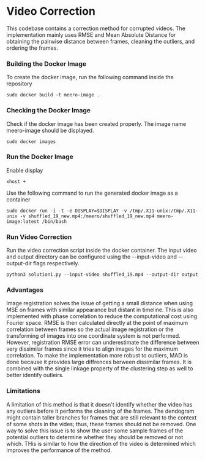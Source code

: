 # Video Correction
This codebase contains a correction method for corrupted videos. The implementation mainly uses RMSE and Mean Absolute Distance for obtaining the pairwise distance between frames, cleaning the outliers, and ordering the frames.

### Building the Docker Image
To create the docker image, run the following command inside the repository
```
sudo docker build -t meero-image .
```

### Checking the Docker Image
Check if the docker image has been created properly. The image name meero-image should be displayed.
```
sudo docker images

```

### Run the Docker Image
Enable display
```
xhost +
```
Use the following command to run the generated docker image as a container
```
sudo docker run -i -t -e DISPLAY=$DISPLAY -v /tmp/.X11-unix:/tmp/.X11-unix -v shuffled_19_new.mp4:/meero/shuffled_19_new.mp4 meero-image:latest /bin/bash
```

### Run Video Correction
Run the video correction script inside the docker container. The input video and output directory can be configured using the --input-video and --output-dir flags respectively.
```
python3 solution1.py --input-video shuffled_19.mp4 --output-dir output
```

### Advantages
Image registration solves the issue of getting a small distance when using MSE on frames with similar appearance but distant in timeline. This is also implemented with phase correlation to reduce the computational cost using Fourier space. RMSE is then calculated directly at the point of maximum correlation between frames so the actual image registration or the transforming of images into one coordinate system is not performed. However, registration RMSE error can underestimate the difference between very dissimilar frames since it tries to align images for the maximum correlation. To make the implementation more robust to outliers, MAD is done because it provides large diffrences berween dissimilar frames. It is combined with the single linkage property of the clustering step as well to better identify outleirs.

### Limitations
A limitation of this method is that it doesn't identify whether the video has any outliers before it performs the cleaning of the frames. The dendogram might contain taller branches for frames that are still relevant to the context of some shots in the vides; thus, these frames should not be removed. One way to solve this issue is to show the user some sample frames of the potential outliers to determine whether they should be removed or not which. THis is similar to how the direction of the video is determined which improves the performance of the method.
